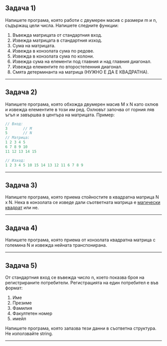## Задача 1)
Напишете програма, която работи с двумерен масив с размери m и n, съдържащ цели числа. Напишете следните функции:
1. Въвежда матрицата от стандартния вход.
2. Извежда матрицата в стандартния изход.
3. Сума на матрицата.
4. Извежда в конзолата сума по редове.
5. Извежда в конзолата сума по колони.
6. Извежда сума на елементи под главния и над главния диагонал.
7. Извежда елементите по второстепенния диагонал.
8. Смята детерминанта на матрица (НУЖНО Е ДА Е КВАДРАТНА).
---

## Задача 2)
Напишете програма, която обхожда двумерен масив M x N като охлюв и извежда елементите в този им ред. Охлювът започва от горния ляв ъгъл и завършва в центъра на матрицата. Пример:

``` c++
// Вход:
3       // M
5       // N
// Матрица:
1 2 3 4 5
6 7 8 9 10
11 12 13 14 15

// Изход:
1 2 3 4 5 10 15 14 13 12 11 6 7 8 9
```
---

## Задача 3)
Напишете програма, която приема стойностите в квадратна матрица N x N. Нека в конзолата се изведе дали съответната матрица е [магически квадрат](https://bg.wikipedia.org/wiki/Магически_квадрат) или не.

---

## Задача 4)
Напишете програма, която приема от конзолата квадратна матрица с големина N и извежда нейната транспонирана.

---

## Задача 5)
От стандартния вход се въвежда число n, което показва броя на регистрираните потребители. Регистрацията на един потребител е във формат:
1. Име
2. Презиме
3. Фамилия
4. Факултетен номер
5. имейл

Напишете програма, която запазва тези данни в съответна структура. Не използвайте string.

---
